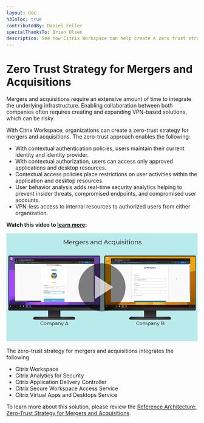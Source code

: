 ```yaml
---
layout: doc
h3InToc: true
contributedBy: Daniel Feller
specialThanksTo: Brian Olsen
description: See how Citrix Workspace can help create a zero trust strategy for mergers and acquisitions through the use of Citrix Application Delivery Controller, Citrix Virtual Apps and Desktops Service, Citrix Secure Workspace Access, and Citrix Analytics for Security. 
---
```

# Zero Trust Strategy for Mergers and Acquisitions

Mergers and acquisitions require an extensive amount of time to integrate the underlying infrastructure. Enabling collaboration between both companies often requires creating and expanding VPN-based solutions, which can be risky.

With Citrix Workspace, organizations can create a zero-trust strategy for mergers and acquisitions. The zero-trust approach enables the following:

*  With contextual authentication policies, users maintain their current identity and identity provider.
*  With contextual authorization, users can access only approved applications and desktop resources.
*  Contextual access policies place restrictions on user activities within the application and desktop resources.
*  User behavior analysis adds real-time security analytics helping to prevent insider threats, compromised endpoints, and compromised user accounts.
*  VPN-less access to internal resources to authorized users from either organization.

**Watch this video to [learn more](https://youtu.be/QurmF0ZVV3M):**

[![Zero-Trust Strategy for Mergers and Acquisitions](/en-us/tech-zone/learn/media/tech-insights_mergers-acquisitions.png)](https://youtu.be/QurmF0ZVV3M)

The zero-trust strategy for mergers and acquisitions integrates the following

*  Citrix Workspace
*  Citrix Analytics for Security
*  Citrix Application Delivery Controller
*  Citrix Secure Workspace Access Service
*  Citrix Virtual Apps and Desktops Service

To learn more about this solution, please review the [Reference Architecture: Zero-Trust Strategy for Mergers and Acquisitions](/en-us/tech-zone/design/reference-architectures/mergers-acquisitions.html).

